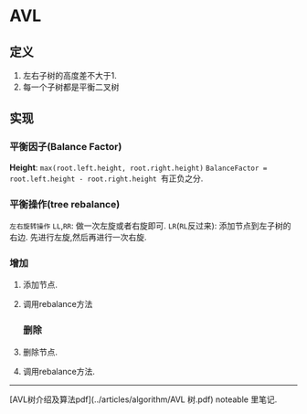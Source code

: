 # AVL

<!-- :algorithm: -->

## 定义

1. 左右子树的高度差不大于1.
2. 每一个子树都是平衡二叉树

## 实现

### 平衡因子(Balance Factor)

**Height**: `max(root.left.height, root.right.height)`
`BalanceFactor = root.left.height - root.right.height `有正负之分.

### 平衡操作(tree rebalance)

`左右旋转操作`
`LL`,`RR`: 做一次左旋或者右旋即可.
`LR`(`RL`反过来): 添加节点到左子树的右边. 先进行左旋,然后再进行一次右旋.

### 增加

1. 添加节点.

2. 调用rebalance方法
   
   ### 删除

3. 删除节点.

4. 调用rebalance方法.

---

[AVL树介绍及算法pdf](../articles/algorithm/AVL 树.pdf)
noteable 里笔记.
